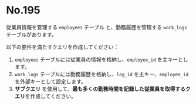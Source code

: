 # No.195

従業員情報を管理する `employees` テーブル と、勤務履歴を管理する `work_logs` テーブルがあります。

以下の要件を満たすクエリを作成してください：

1. `employees` テーブルには従業員の情報を格納し、`employee_id` を主キーとします。
2. `work_logs` テーブルには勤務履歴を格納し、`log_id` を主キー、`employee_id` を外部キーとして設定します。
3. **サブクエリ** を使用して、**最も多くの勤務時間を記録した従業員を取得するクエリ**を作成してください。
